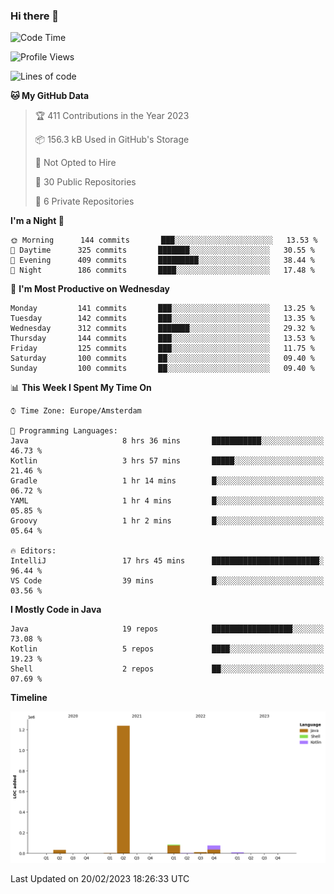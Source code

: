 ### Hi there 👋


<!--START_SECTION:waka-->
![Code Time](http://img.shields.io/badge/Code%20Time-3%2C026%20hrs%2036%20mins-blue)

![Profile Views](http://img.shields.io/badge/Profile%20Views-1-blue)

![Lines of code](https://img.shields.io/badge/From%20Hello%20World%20I%27ve%20Written-1%20Million%20lines%20of%20code-blue)

**🐱 My GitHub Data** 

> 🏆 411 Contributions in the Year 2023
 > 
> 📦 156.3 kB Used in GitHub's Storage 
 > 
> 🚫 Not Opted to Hire
 > 
> 📜 30 Public Repositories 
 > 
> 🔑 6 Private Repositories  
 > 
**I'm a Night 🦉** 

```text
🌞 Morning      144 commits       ███░░░░░░░░░░░░░░░░░░░░░░   13.53 % 
🌆 Daytime      325 commits       ███████░░░░░░░░░░░░░░░░░░   30.55 % 
🌃 Evening      409 commits       █████████░░░░░░░░░░░░░░░░   38.44 % 
🌙 Night        186 commits       ████░░░░░░░░░░░░░░░░░░░░░   17.48 % 

```
📅 **I'm Most Productive on Wednesday** 

```text
Monday         141 commits       ███░░░░░░░░░░░░░░░░░░░░░░   13.25 % 
Tuesday        142 commits       ███░░░░░░░░░░░░░░░░░░░░░░   13.35 % 
Wednesday      312 commits       ███████░░░░░░░░░░░░░░░░░░   29.32 % 
Thursday       144 commits       ███░░░░░░░░░░░░░░░░░░░░░░   13.53 % 
Friday         125 commits       ███░░░░░░░░░░░░░░░░░░░░░░   11.75 % 
Saturday       100 commits       ██░░░░░░░░░░░░░░░░░░░░░░░   09.40 % 
Sunday         100 commits       ██░░░░░░░░░░░░░░░░░░░░░░░   09.40 % 

```


📊 **This Week I Spent My Time On** 

```text
⌚︎ Time Zone: Europe/Amsterdam

💬 Programming Languages: 
Java                     8 hrs 36 mins       ███████████░░░░░░░░░░░░░░   46.73 % 
Kotlin                   3 hrs 57 mins       █████░░░░░░░░░░░░░░░░░░░░   21.46 % 
Gradle                   1 hr 14 mins        █░░░░░░░░░░░░░░░░░░░░░░░░   06.72 % 
YAML                     1 hr 4 mins         █░░░░░░░░░░░░░░░░░░░░░░░░   05.85 % 
Groovy                   1 hr 2 mins         █░░░░░░░░░░░░░░░░░░░░░░░░   05.64 % 

🔥 Editors: 
IntelliJ                 17 hrs 45 mins      ████████████████████████░   96.44 % 
VS Code                  39 mins             █░░░░░░░░░░░░░░░░░░░░░░░░   03.56 % 

```

**I Mostly Code in Java** 

```text
Java                     19 repos            ██████████████████░░░░░░░   73.08 % 
Kotlin                   5 repos             ████░░░░░░░░░░░░░░░░░░░░░   19.23 % 
Shell                    2 repos             ██░░░░░░░░░░░░░░░░░░░░░░░   07.69 % 

```


**Timeline**

![Chart not found](https://raw.githubusercontent.com/powercasgamer/powercasgamer/master/charts/bar_graph.png) 


 Last Updated on 20/02/2023 18:26:33 UTC
<!--END_SECTION:waka-->
